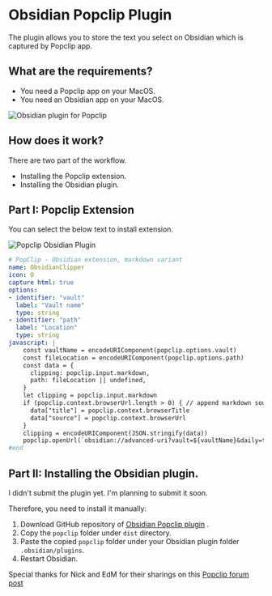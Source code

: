 # Obsidian Popclip Plugin
The plugin allows you to store the text you select on Obsidian which is captured by Popclip app.

## What are the requirements?
- You need a Popclip app on your MacOS.
- You need an Obsidian app on your MacOS.

![Obsidian plugin for Popclip](https://www.cbsofyalioglu.com/_next/image/?url=%2Fvideo%2Fpopclip-obsidian.gif&w=1536&q=75)

## How does it work?
There are two part of the workflow. 
- Installing the Popclip extension.
- Installing the Obsidian plugin. 




## Part I: Popclip Extension
You can select the below text to install extension.

![Popclip Obsidian Plugin](https://www.cbsofyalioglu.com/_next/image/?url=%2Fvideo%2Finstall-popclip-extension.gif&w=1536&q=75)

```YAML
# PopClip - Obsidian extension, markdown variant 
name: ObsidianClipper 
icon: O 
capture html: true
options: 
- identifier: "vault" 
  label: "Vault name" 
  type: string
- identifier: "path"
  label: "Location"
  type: string
javascript: | 
    const vaultName = encodeURIComponent(popclip.options.vault) 
    const fileLocation = encodeURIComponent(popclip.options.path)
    const data = {
      clipping: popclip.input.markdown,
      path: fileLocation || undefined,
    }
    let clipping = popclip.input.markdown 
    if (popclip.context.browserUrl.length > 0) { // append markdown source link if available 
      data["title"] = popclip.context.browserTitle
      data["source"] = popclip.context.browserUrl
    } 
    clipping = encodeURIComponent(JSON.stringify(data))
    popclip.openUrl(`obsidian://advanced-uri?vault=${vaultName}&daily=true&heading=popclip&data=%0A${clipping}&mode=append`) 
#end
```

## Part II: Installing the Obsidian plugin.
I didn't submit the plugin yet. I'm planning to submit it soon.

Therefore, you need to install it manually:
1. Download GitHub repository of [Obsidian Popclip plugin](https://github.com/canburaks/obsidian-popclip) .
2. Copy the `popclip` folder under `dist` directory.
3. Paste the copied `popclip` folder under your Obsidian plugin folder `.obsidian/plugins`.
4. Restart Obsidian.







Special thanks for Nick and EdM for their sharings on this [Popclip forum post](https://forum.popclip.app/t/clip-selection-to-obsidian/359/5)